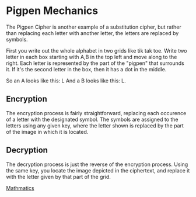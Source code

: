 # Pigpen Mechanics

The Pigpen Cipher is another example of a substitution cipher, but rather than replacing each letter with another letter, the letters are replaced by symbols. 

First you write out the whole alphabet in two grids like tik tak toe. Write two letter in each box starting with A,B in the top left and move along to the right. Each letter is represented by the part of the "pigpen" that surrounds it. If it's the second letter in the box, then it has a dot in the middle.

So an A looks like this: L
And a B looks like this: L.

## Encryption
The encryption process is fairly straightforward, replacing each occurence of a letter with the designated symbol. The symbols are assigned to the letters using any given key, where the letter shown is replaced by the part of the image in which it is located.

## Decryption
The decryption process is just the reverse of the encryption process. Using the same key, you locate the image depicted in the ciphertext, and replace it with the letter given by that part of the grid.

[Mathmatics](pigpen-math.md)
